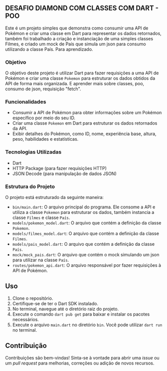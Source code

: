 ## DESAFIO DIAMOND COM CLASSES COM DART  - POO

Este é um projeto simples que demonstra como consumir uma API de Pokémon e criar uma classe em Dart para representar os dados retornados, também foi trabalhado a criação e instanciação de uma simples classes Filmes, e criado um mock de País que simula um json para consumo utilizando a classe País. Para aprendizado.

### Objetivo

O objetivo deste projeto é utilizar Dart para fazer requisições a uma API de Pokémon e criar uma classe `Pokemon` para estruturar os dados obtidos da API de forma mais organizada. E aprender mais sobre classes, poo, consumo de json, requisição "fetch".

### Funcionalidades

- Consumir a API de Pokémon para obter informações sobre um Pokémon específico por meio do seu ID.
- Criar uma classe `Pokemon` em Dart para estruturar os dados retornados da API.
- Exibir detalhes do Pokémon, como ID, nome, experiência base, altura, peso, habilidades e estatísticas.

### Tecnologias Utilizadas

- Dart
- HTTP Package (para fazer requisições HTTP)
- JSON Decode (para manipulação de dados JSON)

### Estrutura do Projeto

O projeto está estruturado da seguinte maneira:

- `bin/main.dart`: O arquivo principal do programa. Ele consome a API e utiliza a classe `Pokemon` para estruturar os dados, também instancia a classe `Filmes` e classe `País`.
- `models/pokemon_model.dart`: O arquivo que contém a definição da classe `Pokemon`.
- `models/filmes_model.dart`: O arquivo que contém a definição da classe `Filmes`.
- `models/pais_model.dart`: O arquivo que contém a definição da classe `País`.
- `mock/mock_pais.dart`: O arquivo que contém o mock simulando um json para utilizar na classe `País`.
- `routes/pokemon_api.dart`: O arquivo responsável por fazer requisições à API de Pokémon.

## Uso

1. Clone o repositório.
2. Certifique-se de ter o Dart SDK instalado.
3. No terminal, navegue até o diretório raiz do projeto.
4. Execute o comando `dart pub get` para baixar e instalar os pacotes necessários.
5. Execute o arquivo `main.dart` no diretório `bin`. Você pode utilizar  `dart run` no terminal.

## Contribuição

Contribuições são bem-vindas! Sinta-se à vontade para abrir uma _issue_ ou um _pull request_ para melhorias, correções ou adição de novos recursos.
